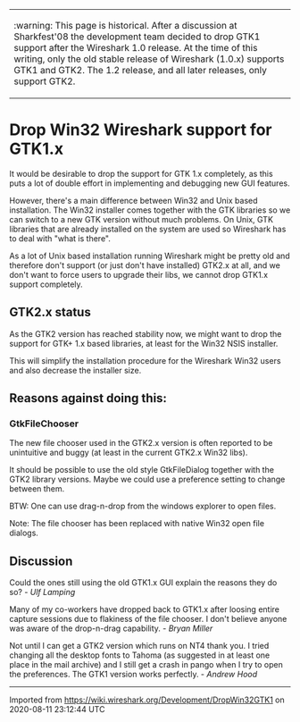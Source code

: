 <div>

<table>
<tbody>
<tr class="odd">
<td><p>:warning: This page is historical. After a discussion at Sharkfest'08 the development team decided to drop GTK1 support after the Wireshark 1.0 release. At the time of this writing, only the old stable release of Wireshark (1.0.x) supports GTK1 and GTK2. The 1.2 release, and all later releases, only support GTK2.</p></td>
</tr>
</tbody>
</table>

</div>

# Drop Win32 Wireshark support for GTK1.x

It would be desirable to drop the support for GTK 1.x completely, as this puts a lot of double effort in implementing and debugging new GUI features.

However, there's a main difference between Win32 and Unix based installation. The Win32 installer comes together with the GTK libraries so we can switch to a new GTK version without much problems. On Unix, GTK libraries that are already installed on the system are used so Wireshark has to deal with "what is there".

As a lot of Unix based installation running Wireshark might be pretty old and therefore don't support (or just don't have installed) GTK2.x at all, and we don't want to force users to upgrade their libs, we cannot drop GTK1.x support completely.

## GTK2.x status

As the GTK2 version has reached stability now, we might want to drop the support for GTK+ 1.x based libraries, at least for the Win32 NSIS installer.

This will simplify the installation procedure for the Wireshark Win32 users and also decrease the installer size.

## Reasons against doing this:

### GtkFileChooser

The new file chooser used in the GTK2.x version is often reported to be unintuitive and buggy (at least in the current GTK2.x Win32 libs).

It should be possible to use the old style GtkFileDialog together with the GTK2 library versions. Maybe we could use a preference setting to change between them.

BTW: One can use drag-n-drop from the windows explorer to open files.

Note: The file chooser has been replaced with native Win32 open file dialogs.

## Discussion

Could the ones still using the old GTK1.x GUI explain the reasons they do so? - *Ulf Lamping*

Many of my co-workers have dropped back to GTK1.x after loosing entire capture sessions due to flakiness of the file chooser. I don't believe anyone was aware of the drop-n-drag capability. - *Bryan Miller*

Not until I can get a GTK2 version which runs on NT4 thank you. I tried changing all the desktop fonts to Tahoma (as suggested in at least one place in the mail archive) and I still get a crash in pango when I try to open the preferences. The GTK1 version works perfectly. - *Andrew Hood*

---

Imported from https://wiki.wireshark.org/Development/DropWin32GTK1 on 2020-08-11 23:12:44 UTC
